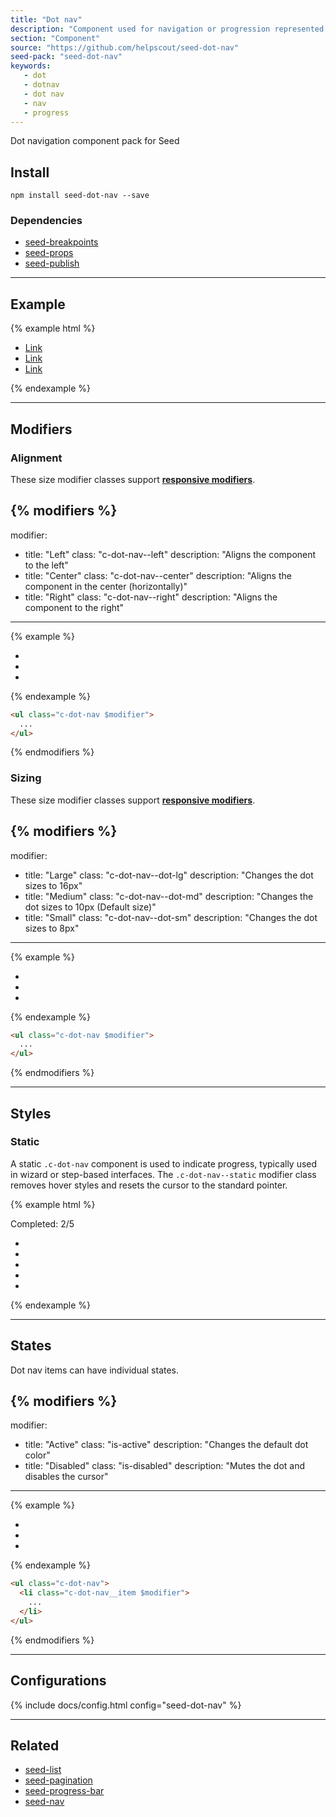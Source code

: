 ```yaml
---
title: "Dot nav"
description: "Component used for navigation or progression represented with series of dots. Includes support for a variation of sizes and styles."
section: "Component"
source: "https://github.com/helpscout/seed-dot-nav"
seed-pack: "seed-dot-nav"
keywords:
   - dot
   - dotnav
   - dot nav
   - nav
   - progress
---
```


Dot navigation component pack for Seed


## Install

```
npm install seed-dot-nav --save
```


### Dependencies

* [seed-breakpoints](/seed/packs/seed-breakpoints)
* [seed-props](/seed/packs/seed-props)
* [seed-publish](/seed/packs/seed-publish)


---


## Example

{% example html %}
<ul class="c-dot-nav">
  <li class="c-dot-nav__item is-active">
    <a href="#" class="c-dot-nav__link">Link</a>
  </li>
  <li class="c-dot-nav__item">
    <a href="#" class="c-dot-nav__link">Link</a>
  </li>
  <li class="c-dot-nav__item">
    <a href="#" class="c-dot-nav__link">Link</a>
  </li>
</ul>
{% endexample %}



---


## Modifiers


### Alignment

These size modifier classes support **[responsive modifiers](/seed/packs/seed-breakpoints/#responsive-modifiers)**.

{% modifiers %}
---
modifier: 
  - title: "Left"
    class: "c-dot-nav--left"
    description: "Aligns the component to the left"
  - title: "Center"
    class: "c-dot-nav--center"
    description: "Aligns the component in the center (horizontally)"
  - title: "Right"
    class: "c-dot-nav--right"
    description: "Aligns the component to the right"
---
{% example %}
<ul class="c-dot-nav $modifier">
  <li class="c-dot-nav__item is-active">
    <a href="#" class="c-dot-nav__link"></a>
  </li>
  <li class="c-dot-nav__item">
    <a href="#" class="c-dot-nav__link"></a>
  </li>
  <li class="c-dot-nav__item">
    <a href="#" class="c-dot-nav__link"></a>
  </li>
</ul>
{% endexample %}

```html
<ul class="c-dot-nav $modifier">
  ...
</ul>
```
{% endmodifiers %}



### Sizing

These size modifier classes support **[responsive modifiers](/seed/packs/seed-breakpoints/#responsive-modifiers)**.

{% modifiers %}
---
modifier: 
  - title: "Large"
    class: "c-dot-nav--dot-lg"
    description: "Changes the dot sizes to 16px"
  - title: "Medium"
    class: "c-dot-nav--dot-md"
    description: "Changes the dot sizes to 10px (Default size)"
  - title: "Small"
    class: "c-dot-nav--dot-sm"
    description: "Changes the dot sizes to 8px"
---
{% example %}
<ul class="c-dot-nav $modifier">
  <li class="c-dot-nav__item is-active">
    <a href="#" class="c-dot-nav__link"></a>
  </li>
  <li class="c-dot-nav__item">
    <a href="#" class="c-dot-nav__link"></a>
  </li>
  <li class="c-dot-nav__item">
    <a href="#" class="c-dot-nav__link"></a>
  </li>
</ul>
{% endexample %}

```html
<ul class="c-dot-nav $modifier">
  ...
</ul>
```
{% endmodifiers %}



---



## Styles

### Static

A static `.c-dot-nav` component is used to indicate progress, typically used in wizard or step-based interfaces. The `.c-dot-nav--static` modifier class removes hover styles and resets the cursor to the standard pointer.

{% example html %}
<p>
  Completed: 2/5
</p>
<ul class="c-dot-nav c-dot-nav--static">
  <li class="c-dot-nav__item is-active">
    <span href="#" class="c-dot-nav__link"></span>
  </li>
  <li class="c-dot-nav__item is-active">
    <span href="#" class="c-dot-nav__link"></span>
  </li>
  <li class="c-dot-nav__item">
    <span href="#" class="c-dot-nav__link"></span>
  </li>
  <li class="c-dot-nav__item">
    <span href="#" class="c-dot-nav__link"></span>
  </li>
  <li class="c-dot-nav__item">
    <span href="#" class="c-dot-nav__link"></span>
  </li>
</ul>
{% endexample %}



---



## States

Dot nav items can have individual states.

{% modifiers %}
---
modifier: 
  - title: "Active"
    class: "is-active"
    description: "Changes the default dot color"
  - title: "Disabled"
    class: "is-disabled"
    description: "Mutes the dot and disables the cursor"
---
{% example %}
<ul class="c-dot-nav">
  <li class="c-dot-nav__item $modifier">
    <a href="#" class="c-dot-nav__link"></a>
  </li>
  <li class="c-dot-nav__item">
    <a href="#" class="c-dot-nav__link"></a>
  </li>
  <li class="c-dot-nav__item">
    <a href="#" class="c-dot-nav__link"></a>
  </li>
</ul>
{% endexample %}

```html
<ul class="c-dot-nav">
  <li class="c-dot-nav__item $modifier">
    ...
  </li>
</ul>
```
{% endmodifiers %}



---



## Configurations

{% include docs/config.html config="seed-dot-nav" %}



---



## Related

* [seed-list](/seed/packs/seed-list)
* [seed-pagination](/seed/packs/seed-pagination)
* [seed-progress-bar](/seed/packs/seed-progress-bar)
* [seed-nav](/seed/packs/seed-nav)
